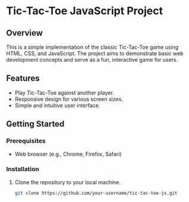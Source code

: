 # Tic-Tac-Toe JavaScript Project

## Overview

This is a simple implementation of the classic Tic-Tac-Toe game using HTML, CSS, and JavaScript. The project aims to demonstrate basic web development concepts and serve as a fun, interactive game for users.

## Features

- Play Tic-Tac-Toe against another player.
- Responsive design for various screen sizes.
- Simple and intuitive user interface.

## Getting Started

### Prerequisites

- Web browser (e.g., Chrome, Firefox, Safari)

### Installation

1. Clone the repository to your local machine.

   ```bash
   git clone https://github.com/your-username/tic-tac-toe-js.git

